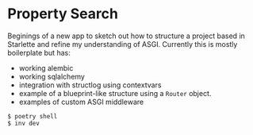 # Property Search

Beginings of a new app to sketch out how to structure a project based in Starlette and refine my understanding of ASGI. Currently this is mostly boilerplate but has:

- working alembic
- working sqlalchemy
- integration with structlog using contextvars
- example of a blueprint-like structure using a `Router` object.
- examples of custom ASGI middleware

```shell script
$ poetry shell
$ inv dev
```
